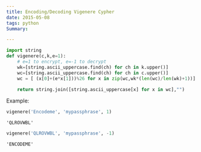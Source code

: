 ```yaml
---
title: Encoding/Decoding Vigenere Cypher
date: 2015-05-08
tags: python
Summary: 

---
```


```python
import string
def vigenere(c,k,e=1):
    # e=1 to encrypt, e=-1 to decrypt
    wk=[string.ascii_uppercase.find(ch) for ch in k.upper()]
    wc=[string.ascii_uppercase.find(ch) for ch in c.upper()]
    wc = [ (x[0]+(e*x[1]))%26 for x in zip(wc,wk*(len(wc)/len(wk)+1))]

    return string.join([string.ascii_uppercase[x] for x in wc],"")
```

Example:


```python
vigenere('Encodeme', 'mypassphrase', 1)
```




    'QLROVWBL'




```python
vigenere('QLROVWBL', 'mypassphrase', -1)
```




    'ENCODEME'




